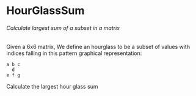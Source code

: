 # HourGlassSum
###### Calculate largest sum of a subset in a matrix

Given a 6x6 matrix, We define an hourglass to be a subset of values with indices falling in this pattern graphical representation:
```
a b c 
  d 
e f g
```
Calculate the largest hour glass sum
